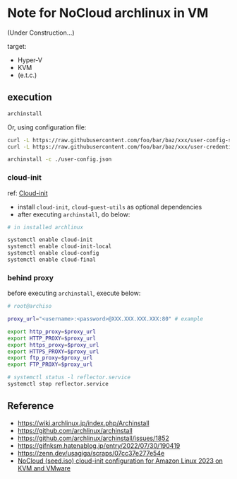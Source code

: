 # Note for NoCloud archlinux in VM

(Under Construction...)

target:

- Hyper-V
- KVM
- (e.t.c.)

## execution

```sh
archinstall
```

Or, using configuration file:

```sh
curl -L https://raw.githubusercontent.com/foo/bar/baz/xxx/user-config-sample.json -o user_configuration.json
curl -L https://raw.githubusercontent.com/foo/bar/baz/xxx/user-credentials-sample.json -o user_credentials.json

archinstall -c ./user-config.json
```

### cloud-init

ref: [Cloud-init](https://wiki.archlinux.org/title/cloud-init)

- install `cloud-init`, `cloud-guest-utils` as optional dependencies
- after executing `archinstall`, do below:

```sh
# in installed archlinux

systemctl enable cloud-init
systemctl enable cloud-init-local
systemctl enable cloud-config
systemctl enable cloud-final
```

### behind proxy

before executing `archinstall`, execute below:

```sh
# root@archiso

proxy_url="<username>:<password>@XXX.XXX.XXX.XXX:80" # example

export http_proxy=$proxy_url
export HTTP_PROXY=$proxy_url
export https_proxy=$proxy_url
export HTTPS_PROXY=$proxy_url
export ftp_proxy=$proxy_url
export FTP_PROXY=$proxy_url

# systemctl status -l reflector.service
systemctl stop reflector.service
```

## Reference

- https://wiki.archlinux.jp/index.php/Archinstall
- https://github.com/archlinux/archinstall
- https://github.com/archlinux/archinstall/issues/1852
- https://gifnksm.hatenablog.jp/entry/2022/07/30/190419
- https://zenn.dev/usagiga/scraps/07cc37e277e54e
- [NoCloud (seed.iso) cloud-init configuration for Amazon Linux 2023 on KVM and VMware](https://docs.aws.amazon.com/linux/al2023/ug/seed-iso.html)
